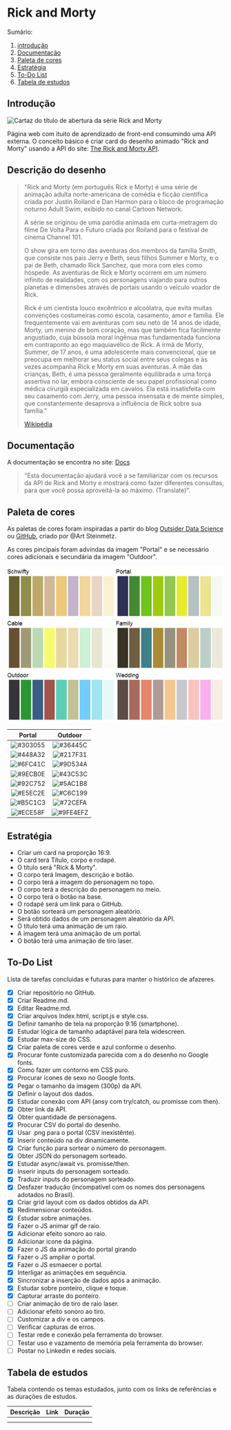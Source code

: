 # Rick and Morty

Sumário:

1. [introdução](#introdução)
1. [Documentação](#documentação)
1. [Paleta de cores](#paleta-de-cores)
1. [Estratégia](#estratégia)
1. [To-Do List](#to-do-list)
1. [Tabela de estudos](#tabela-de-estudos)

## Introdução

![Cartaz do título de abertura da série Rick and Morty](https://upload.wikimedia.org/wikipedia/commons/d/d6/Rick_and_Morty_title_card_(cropped).png)

Página web com ituito de aprendizado de front-end consumindo uma API externa.
O conceito básico é criar card do desenho animado "Rick and Morty" usando a API do site: [The Rick and Morty API](https://rickandmortyapi.com/).

## Descrição do desenho

 > "Rick and Morty (em português Rick e Morty) é uma série de animação adulta norte-americana de comédia e ficção científica criada por Justin Roiland e Dan Harmon para o bloco de programação noturno Adult Swim, exibido no canal Cartoon Network.
>
> A série se originou de uma paródia animada em curta-metragem do filme De Volta Para o Futuro criada por Roiland para o festival de cinema Channel 101.
>
> O show gira em torno das aventuras dos membros da família Smith, que consiste nos pais Jerry e Beth, seus filhos Summer e Morty, e o pai de Beth, chamado Rick Sanchez, que mora com eles como hóspede. As aventuras de Rick e Morty ocorrem em um número infinito de realidades, com os personagens viajando para outros planetas e dimensões através de portais usando o veículo voador de Rick.
>
> Rick é um cientista louco excêntrico e alcoólatra, que evita muitas convenções costumeiras como escola, casamento, amor e família. Ele frequentemente vai em aventuras com seu neto de 14 anos de idade, Morty, um menino de bom coração, mas que também fica facilmente angustiado, cuja bússola moral ingênua mas fundamentada funciona em contraponto ao ego maquiavélico de Rick. A irmã de Morty, Summer, de 17 anos, é uma adolescente mais convencional, que se preocupa em melhorar seu status social entre seus colegas e às vezes acompanha Rick e Morty em suas aventuras. A mãe das crianças, Beth, é uma pessoa geralmente equilibrada e uma força assertiva no lar, embora consciente de seu papel profissional como médica cirurgiã especializada em cavalos. Ela está insatisfeita com seu casamento com Jerry, uma pessoa insensata e de mente simples, que constantemente desaprova a influência de Rick sobre sua família."
>
> [Wikipédia](https://pt.wikipedia.org/wiki/Rick_and_Morty)

## Documentação

A documentação se encontra no site: [Docs](https://rickandmortyapi.com/documentation)
> "Esta documentação ajudará você a se familiarizar com os recursos da API de Rick and Morty e mostrará como fazer diferentes consultas, para que você possa aproveitá-la ao máximo. (Translate)".

## Paleta de cores

As paletas de cores foram inspiradas a partir do blog [Outsider Data Science](https://outsiderdata.blog/posts/2019-02-04-rick-and-morty-palettes/2019-02-04-rick-and-morty-palettes.html) ou [GitHub](https://github.com/apsteinmetz/images-to-pal), criado por @Art Steinmetz.

As cores pincipais foram advindas da imagem "Portal" e se necessário cores adicionais e secundária da imagem "Outdoor".

![Tabela de paletas](https://github.com/apsteinmetz/images-to-pal/blob/master/README_files/figure-markdown_strict/unnamed-chunk-11-1.png)

|Portal |Outdoor|
|:-----:|:-----:|
|![#303055](https://placehold.it/160x40/303055/FFFFFF?text=303055)|![#36445C](https://placehold.it/160x40/36445C/FFFFFF?text=36445C)|
|![#448A32](https://placehold.it/160x40/448A32/FFFFFF?text=448A32)|![#217F31](https://placehold.it/160x40/217F31/FFFFFF?text=217F31)|
|![#6FC41C](https://placehold.it/160x40/6FC41C/FFFFFF?text=6FC41C)|![#9D534A](https://placehold.it/160x40/9D534A/FFFFFF?text=9D534A)|
|![#9ECB0E](https://placehold.it/160x40/9ECB0E/FFFFFF?text=9ECB0E)|![#43C53C](https://placehold.it/160x40/43C53C/FFFFFF?text=43C53C)|
|![#92C752](https://placehold.it/160x40/92C752/000000?text=92C752)|![#5AC1B8](https://placehold.it/160x40/5AC1B8/000000?text=5AC1B8)|
|![#E5EC2E](https://placehold.it/160x40/E5EC2E/000000?text=E5EC2E)|![#C6C199](https://placehold.it/160x40/C6C199/000000?text=C6C199)|
|![#B5C1C3](https://placehold.it/160x40/B5C1C3/000000?text=B5C1C3)|![#72CEFA](https://placehold.it/160x40/72CEFA/000000?text=72CEFA)|
|![#ECE58F](https://placehold.it/160x40/ECE58F/000000?text=ECE58F)|![#9FE4EFZ](https://placehold.it/160x40/9FE4EFZ/000000?text=9FE4EF)|

## Estratégia

- Criar um card na proporção 16:9.
- O card terá Título, corpo e rodapé.
- O título será "Rick & Morty".
- O corpo terá Imagem, descrição e botão.
- O corpo terá a imagem do personagem no topo.
- O corpo terá a descrição do personagem no meio.
- O corpo terá o botão na base.
- O rodapé será um link para o GitHub.
- O botão sorteará um personagem aleatório.
- Será obtido dados de um personagem aleatório da API.
- O título terá uma animação de um raio.
- A imagem terá uma animação de um portal.
- O botão terá uma animação de tiro laser.

## To-Do List

Lista de tarefas concluidas e futuras para manter o histórico de afazeres.

- [x] Criar repositório no GitHub.
- [x] Criar Readme.md.
- [x] Editar Readme.md.
- [x] Criar arquivos Index.html, script.js e style.css.
- [x] Definir tamanho de tela na proporção 9:16 (smartphone).
- [x] Estudar lógica de tamanho adaptável para tela widescreen.
- [x] Estudar max-size do CSS.
- [x] Criar paleta de cores verde e azul conforme o desenho.
- [x] Procurar fonte customizada parecida com a do desenho no Google fonts.
- [x] Como fazer um contorno em CSS puro.
- [x] Procurar ícones de sexo no Google fonts.
- [x] Pegar o tamanho da imagem (300p) da API.
- [x] Definir o layout dos dados.
- [x] Estudar conexão com API (ansy com try/catch, ou promisse com then).
- [x] Obter link da API.
- [x] Obter quantidade de personagens.
- [x] Procurar CSV do portal do desenho.
- [x] Usar .png para o portal (CSV inexistênte).
- [x] Inserir conteúdo na div dinamicamente.
- [x] Criar função para sortear o número do personagem.
- [x] Obter JSON do personagem sorteado.
- [x] Estudar async/await vs. promisse/then.
- [x] Inserir inputs do personagem sorteado.
- [x] Traduzir inputs do personagem sorteado.
- [x] Desfazer tradução (incompatível com os nomes dos personagens adotados no Brasil).
- [x] Criar grid layout com os dados obtidos da API.
- [x] Redimensionar conteúdos.
- [x] Estudar sobre animações.
- [x] Fazer o JS animar gif de raio.
- [x] Adicionar efeito sonoro ao raio.
- [x] Adicionar icone da página.
- [x] Fazer o JS da animação do portal girando
- [x] Fazer o JS ampliar o portal.
- [x] Fazer o JS esmaecer o portal.
- [x] Interligar as animações em sequência.
- [x] Sincronizar a inserção de dados após a animação.
- [x] Estudar sobre ponteiro, clique e toque.
- [x] Capturar arraste do ponteiro.
- [ ] Criar animação de tiro de raio laser.
- [ ] Adicionar efeito sonoro ao tiro.
- [ ] Customizar a div e os campos.
- [ ] Verificar capturas de erros.
- [ ] Testar rede e conexão pela ferramenta do browser.
- [ ] Testar uso e vazamento de memória pela ferramenta do browser.
- [ ] Postar no Linkedin e redes sociais.

## Tabela de estudos

Tabela contendo os temas estudados, junto com os links de referências e as durações de estudos.

| Descrição | Link | Duração |
|:----------|:----:|--------:|
||||
||||
